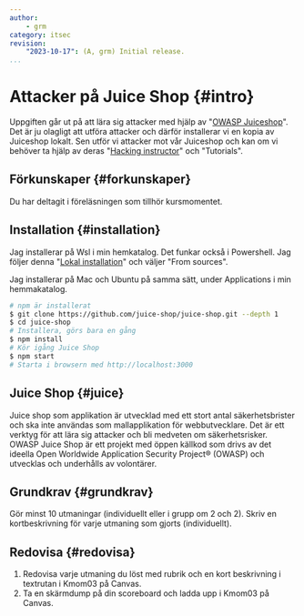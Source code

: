 ```yaml
---
author:
    - grm
category: itsec
revision:
    "2023-10-17": (A, grm) Initial release.
...
```


Attacker på Juice Shop {#intro}
==================================

Uppgiften går ut på att lära sig attacker med hjälp av "[OWASP Juiceshop](https://owasp.org/www-project-juice-shop/#)". Det är ju olagligt att utföra attacker och därför installerar vi en kopia av Juiceshop lokalt. Sen utför vi attacker mot vår Juiceshop och kan om vi behöver ta hjälp av deras "[Hacking instructor](https://pwning.owasp-juice.shop/companion-guide/latest/part1/challenges.html#_hacking_instructor)" och "Tutorials".

<!--more-->

Förkunskaper {#forkunskaper}
-----------------------------

Du har deltagit i föreläsningen som tillhör kursmomentet.

Installation {#installation}
-----------------------------

Jag installerar på Wsl i min hemkatalog. Det funkar också i Powershell. Jag följer denna "[Lokal installation](https://pwning.owasp-juice.shop/companion-guide/latest/part1/running.html#_local_installation)" och väljer "From sources". 

Jag installerar på Mac och Ubuntu på samma sätt, under Applications i min hemmakatalog.

```bash
# npm är installerat
$ git clone https://github.com/juice-shop/juice-shop.git --depth 1
$ cd juice-shop
# Installera, görs bara en gång
$ npm install
# Kör igång Juice Shop
$ npm start
# Starta i browsern med http://localhost:3000
```

Juice Shop {#juice}
-----------------------------

Juice shop som applikation är utvecklad med ett stort antal säkerhetsbrister och ska inte användas som mallapplikation för webbutvecklare. Det är ett verktyg för att lära sig attacker och bli medveten om säkerhetsrisker. OWASP Juice Shop är ett projekt med öppen källkod som drivs av det ideella Open Worldwide Application Security Project® (OWASP) och utvecklas och underhålls av volontärer.



Grundkrav {#grundkrav}
-----------------------------

Gör minst 10 utmaningar (individuellt eller i grupp om 2 och 2). Skriv en kortbeskrivning för varje utmaning som gjorts (individuellt).


Redovisa {#redovisa}
-----------------------

1. Redovisa varje utmaning du löst med rubrik och en kort beskrivning i textrutan i Kmom03 på Canvas.
1. Ta en skärmdump på din scoreboard och ladda upp i Kmom03 på Canvas.
